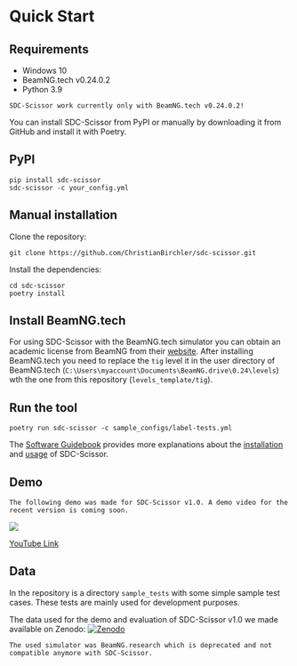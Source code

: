 # Quick Start
## Requirements
* Windows 10
* BeamNG.tech v0.24.0.2
* Python 3.9

````{note}
SDC-Scissor work currently only with BeamNG.tech v0.24.0.2!
````

You can install SDC-Scissor from PyPI or manually by downloading it from GitHub and install it with Poetry.
## PyPI
````shell
pip install sdc-scissor
sdc-scissor -c your_config.yml
````

## Manual installation
Clone the repository:
````shell
git clone https://github.com/ChristianBirchler/sdc-scissor.git
````

Install the dependencies:
````shell
cd sdc-scissor
poetry install
````

## Install BeamNG.tech
For using SDC-Scissor with the BeamNG.tech simulator you can obtain an academic license from BeamNG from their
[website](https://register.beamng.tech/). After installing BeamNG.tech you need to replace the `tig` level it in the
user directory of BeamNG.tech (`C:\Users\myaccount\Documents\BeamNG.drive\0.24\levels`) wth the one from this repository
(`levels_template/tig`).


## Run the tool
````shell
poetry run sdc-scissor -c sample_configs/label-tests.yml
````

The [Software Guidebook](software_guidebook/index.rst) provides more explanations about the
[installation](software_guidebook/deployment.md) and [usage](software_guidebook/operation_and_support.md) of
SDC-Scissor.

## Demo
````{info}
The following demo was made for SDC-Scissor v1.0. A demo video for the recent version is coming soon.
````
[![](https://img.youtube.com/vi/Cn8p648KnfQ/maxresdefault.jpg)](https://youtu.be/Cn8p648KnfQ)

[YouTube Link](https://youtu.be/Cn8p648KnfQ)

## Data
In the repository is a directory `sample_tests` with some simple sample test cases. These tests are mainly used for
development purposes.

The data used for the demo and evaluation of SDC-Scissor v1.0 we made available on Zenodo:
[![Zenodo](https://zenodo.org/badge/DOI/10.5281/zenodo.5903161.svg)](https://doi.org/10.5281/zenodo.5903161)
````{note}
The used simulator was BeamNG.research which is deprecated and not compatible anymore with SDC-Scissor.
````

